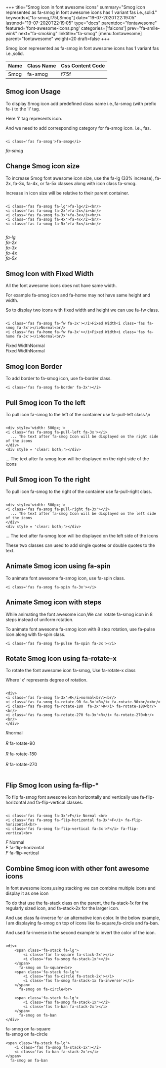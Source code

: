 +++
title="Smog icon in font awesome icons"
summary="Smog icon represented as fa-smog in font awesome icons has 1 variant fas i.e.,solid."
keywords=["fa-smog,f75f,Smog"]
date="19-07-2020T22:19:05"
lastmod="19-07-2020T22:19:05"
type="docs"
parentdoc="fontawesome"
featured='font-awesome-icons.png'
categories=['faicons']
prev="fa-smile-wink"
next="fa-smoking"
linktitle="fa-smog"
[menu.fontawesome]
parent="fontawesome"
weight=20
draft=false
+++


Smog icon represented as fa-smog in font awesome icons has 1 variant fas i.e.,solid.

<div class='table-responsive'><table class='table'><thead><tr><th>Name</th><th>Class Name</th><th>Css Content Code</th></tr></thead><tbody><tr><td>Smog</td><td>fa-smog</td><td>f75f</td></tr></tbody></table></div>



## Smog icon Usage

To display Smog icon add predefined class name i.e.,fa-smog (with prefix fa-) to the 'i' tag.

Here 'i' tag represents icon.

And we need to add corresponding category for fa-smog icon. i.e., fas.


```

<i class='fas fa-smog'>fa-smog</i>
```

<i class='fas fa-smog'>fa-smog</i>




## Change Smog icon size
To increase Smog font awesome icon size, use the fa-lg (33% increase), fa-2x, fa-3x, fa-4x, or fa-5x classes along with icon class fa-smog.

Increase in icon size will be relative to their parent container. 

```

<i class='fas fa-smog fa-lg'>fa-lg</i><br/>
<i class='fas fa-smog fa-2x'>fa-2x</i><br/>
<i class='fas fa-smog fa-3x'>fa-3x</i><br/>
<i class='fas fa-smog fa-4x'>fa-4x</i><br/>
<i class='fas fa-smog fa-5x'>fa-5x</i><br/>
            
```

<i class='fas fa-smog fa-lg'>fa-lg</i><br/>
<i class='fas fa-smog fa-2x'>fa-2x</i><br/>
<i class='fas fa-smog fa-3x'>fa-3x</i><br/>
<i class='fas fa-smog fa-4x'>fa-4x</i><br/>
<i class='fas fa-smog fa-5x'>fa-5x</i><br/>
            



## Smog Icon with Fixed Width 

All the font awesome icons does not have same width.

For example fa-smog icon and fa-home may not have same height and width.

So to display two icons with fixed width and height we can use fa-fw class.


```

<i class='fas fa-smog fa-fw fa-3x'></i>Fixed Width<i class='fas fa-smog fa-3x'></i>Normal<br/>
<i class='fas fa-home fa-fw fa-3x'></i>Fixed Width<i class='fas fa-home fa-3x'></i>Normal<br/>
```

<i class='fas fa-smog fa-fw fa-3x'></i>Fixed Width<i class='fas fa-smog fa-3x'></i>Normal<br/>
<i class='fas fa-home fa-fw fa-3x'></i>Fixed Width<i class='fas fa-home fa-3x'></i>Normal<br/>



## Smog Icon Border 

To add border to fa-smog icon, use fa-border class.


```
<i class='fas fa-smog fa-border fa-3x'></i>

```
<i class='fas fa-smog fa-border fa-3x'></i>





## Pull Smog icon To the left

To pull icon fa-smog to the left of the container use fa-pull-left class.\n

```

<div style='width: 500px;'>
<i class='fas fa-smog fa-pull-left fa-3x'></i>
  ... The text after fa-smog Icon will be displayed on the right side of the icons
</div>
<div style = 'clear: both;'></div>
```

<div style='width: 500px;'>
<i class='fas fa-smog fa-pull-left fa-3x'></i>
  ... The text after fa-smog Icon will be displayed on the right side of the icons
</div>
<div style = 'clear: both;'></div>




## Pull Smog icon To the right
To pull icon fa-smog to the right of the container use fa-pull-right class.

```

<div style='width: 500px;'>
<i class='fas fa-smog fa-pull-right fa-3x'></i>
  ... The text after fa-smog Icon will be displayed on the left side of the icons
</div>
<div style = 'clear: both;'></div>
```

<div style='width: 500px;'>
<i class='fas fa-smog fa-pull-right fa-3x'></i>
  ... The text after fa-smog Icon will be displayed on the left side of the icons
</div>
<div style = 'clear: both;'></div>

These two classes can used to add single quotes or double quotes to the text.


## Animate Smog icon using fa-spin
To animate font awesome fa-smog icon, use fa-spin class.

```
<i class='fas fa-smog fa-spin fa-3x'></i>
```
<i class='fas fa-smog fa-spin fa-3x'></i>




## Animate Smog icon with steps
While animating the font awesome icon,We can rotate fa-smog icon in 8 steps instead of uniform rotation.

To animate font awesome fa-smog icon with 8 step rotation, use fa-pulse icon along with fa-spin class.


```
<i class='fas fa-smog fa-pulse fa-spin fa-3x'></i>

```
<i class='fas fa-smog fa-pulse fa-spin fa-3x'></i>





## Rotate Smog Icon using fa-rotate-x
To rotate the font awesome icon fa-smog, Use fa-rotate-x class

Where 'x' represents degree of rotation.


```

<div>
<i class='fas fa-smog fa-3x'>R</i>normal<br/><br/>
<i class='fas fa-smog fa-rotate-90 fa-3x'>R</i> fa-rotate-90<br/><br/> 
<i class='fas fa-smog fa-rotate-180  fa-3x'>R</i> fa-rotate-180<br/><br/> 
<i class='fas fa-smog fa-rotate-270 fa-3x'>R</i> fa-rotate-270<br/><br/>
</div>
```

<div>
<i class='fas fa-smog fa-3x'>R</i>normal<br/><br/>
<i class='fas fa-smog fa-rotate-90 fa-3x'>R</i> fa-rotate-90<br/><br/> 
<i class='fas fa-smog fa-rotate-180  fa-3x'>R</i> fa-rotate-180<br/><br/> 
<i class='fas fa-smog fa-rotate-270 fa-3x'>R</i> fa-rotate-270<br/><br/>
</div>




## Flip Smog Icon using fa-flip-*
To flip fa-smog font awesome icon horizontally and vertically use fa-flip-horizontal and fa-flip-vertical classes. 

```

<i class='fas fa-smog fa-3x'>F</i> Normal <br>
<i class='fas fa-smog fa-flip-horizontal fa-3x'>F</i> fa-flip-horizontal<br>
<i class='fas fa-smog fa-flip-vertical fa-3x'>F</i> fa-flip-vertical<br>
```

<i class='fas fa-smog fa-3x'>F</i> Normal <br>
<i class='fas fa-smog fa-flip-horizontal fa-3x'>F</i> fa-flip-horizontal<br>
<i class='fas fa-smog fa-flip-vertical fa-3x'>F</i> fa-flip-vertical<br>




## Combine Smog icon with other font awesome icons
In font awesome icons,using stacking we can combine multiple icons and display it as one icon 

To do that use the fa-stack class on the parent, the fa-stack-1x for the regularly sized icon, and fa-stack-2x for the larger icon.

And use class fa-inverse for an alternative icon color. 
In the below example, I am displaying fa-smog on top of icons like fa-square,fa-circle and fa-ban.

And used fa-inverse in the second example to invert the color of the icon.

```

<div>
    <span class='fa-stack fa-lg'>
        <i class='far fa-square fa-stack-2x'></i>
        <i class='fas fa-smog fa-stack-1x'></i>
    </span>
      fa-smog on fa-square<br>
    <span class='fa-stack fa-lg'>
        <i class='fas fa-circle fa-stack-2x'></i>
        <i class='fas fa-smog fa-stack-1x fa-inverse'></i>
    </span>
      fa-smog on fa-circle<br>

    <span class='fa-stack fa-lg'>
        <i class='fas fa-smog fa-stack-1x'></i>
        <i class='fas fa-ban fa-stack-2x'></i>
    </span>
      fa-smog on fa-ban
</div>
```

<div>
    <span class='fa-stack fa-lg'>
        <i class='far fa-square fa-stack-2x'></i>
        <i class='fas fa-smog fa-stack-1x'></i>
    </span>
      fa-smog on fa-square<br>
    <span class='fa-stack fa-lg'>
        <i class='fas fa-circle fa-stack-2x'></i>
        <i class='fas fa-smog fa-stack-1x fa-inverse'></i>
    </span>
      fa-smog on fa-circle<br>

    <span class='fa-stack fa-lg'>
        <i class='fas fa-smog fa-stack-1x'></i>
        <i class='fas fa-ban fa-stack-2x'></i>
    </span>
      fa-smog on fa-ban
</div>






